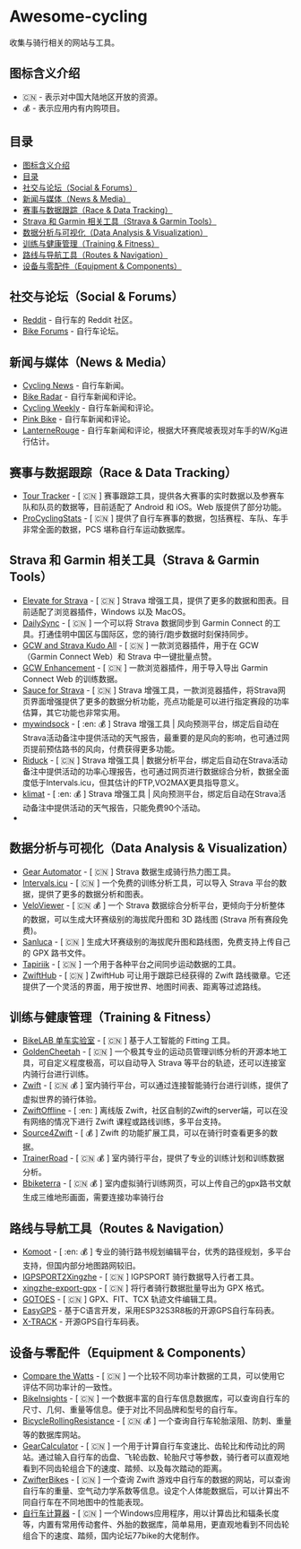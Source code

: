 # Awesome-cycling

收集与骑行相关的网站与工具。

## 图标含义介绍

- :cn: - 表示对中国大陆地区开放的资源。
- :moneybag: - 表示应用内有内购项目。

## 目录

- [图标含义介绍](#图标含义介绍)
- [目录](#目录)
- [社交与论坛（Social \& Forums）](#社交与论坛social--forums)
- [新闻与媒体（News \& Media）](#新闻与媒体news--media)
- [赛事与数据跟踪（Race \& Data Tracking）](#赛事与数据跟踪race--data-tracking)
- [Strava 和 Garmin 相关工具（Strava \& Garmin Tools）](#strava-和-garmin-相关工具strava--garmin-tools)
- [数据分析与可视化（Data Analysis \& Visualization）](#数据分析与可视化data-analysis--visualization)
- [训练与健康管理（Training \& Fitness）](#训练与健康管理training--fitness)
- [路线与导航工具（Routes \& Navigation）](#路线与导航工具routes--navigation)
- [设备与零配件（Equipment \& Components）](#设备与零配件equipment--components)

## 社交与论坛（Social & Forums）

- [Reddit](https://www.reddit.com/r/bicycling/) - 自行车的 Reddit 社区。
- [Bike Forums](http://www.bikeforums.net/) - 自行车论坛。

## 新闻与媒体（News & Media）

- [Cycling News](http://www.cyclingnews.com/) - 自行车新闻。
- [Bike Radar](http://www.bikeradar.com/) - 自行车新闻和评论。
- [Cycling Weekly](http://www.cyclingweekly.co.uk/) - 自行车新闻和评论。
- [Pink Bike](http://www.pinkbike.com/) - 自行车新闻和评论。
- [LanterneRouge](https://lanternerouge.com/) - 自行车新闻和评论，根据大环赛爬坡表现对车手的W/Kg进行估计。

## 赛事与数据跟踪（Race & Data Tracking）

- [Tour Tracker](https://live.thetourtracker.com/) - [ :cn: ] 赛事跟踪工具，提供各大赛事的实时数据以及参赛车队和队员的数据等，目前适配了 Android 和 iOS。Web 版提供了部分功能。
- [ProCyclingStats](https://www.procyclingstats.com/) - [ :cn: ] 提供了自行车赛事的数据，包括赛程、车队、车手非常全面的数据，PCS 堪称自行车运动数据库。

## Strava 和 Garmin 相关工具（Strava & Garmin Tools）

- [Elevate for Strava](https://github.com/thomaschampagne/elevate) - [ :cn: ] Strava 增强工具，提供了更多的数据和图表。目前适配了浏览器插件，Windows 以及 MacOS。
- [DailySync](https://gitlab.com/gooin/dailysync) - [ :cn: ] 一个可以将 Strava 数据同步到 Garmin Connect 的工具。打通佳明中国区与国际区，您的骑行/跑步数据时刻保持同步。
- [GCW and Strava Kudo All](https://github.com/Likenttt/gcw-strava-kudo-all) - [ :cn: ] 一款浏览器插件，用于在 GCW（Garmin Connect Web）和 Strava 中一键批量点赞。
- [GCW Enhancement](https://chromewebstore.google.com/detail/gcw-enhancement/kekllebheolphbonigihnnbakpobfcpo) - [ :cn: ] 一款浏览器插件，用于导入导出 Garmin Connect Web 的训练数据。
- [Sauce for Strava](https://www.sauce.llc/)  - [ :cn: ] Strava 增强工具，一款浏览器插件，将Strava网页界面增强提供了更多的数据分析功能，亮点功能是可以进行指定赛段的功率估算，其它功能也非常实用。
- [mywindsock](https://mywindsock.com/)  - [ :en: :moneybag: ] Strava 增强工具 | 风向预测平台，绑定后自动在Strava活动备注中提供活动的天气报告，最重要的是风向的影响，也可通过网页提前预估路书的风向，付费获得更多功能。
- [Riduck](https://riduck.com/)  - [ :cn: ] Strava 增强工具 | 数据分析平台，绑定后自动在Strava活动备注中提供活动的功率心理报告，也可通过网页进行数据综合分析，数据全面度低于Intervals.icu，但其估计的FTP,VO2MAX更具指导意义。
- [klimat](https://klimat.app/)  - [ :en: :moneybag: ] Strava 增强工具 | 风向预测平台，绑定后自动在Strava活动备注中提供活动的天气报告，只能免费90个活动。
- 
## 数据分析与可视化（Data Analysis & Visualization）

- [Gear Automator](https://www.gearaut.com/heatmap) - [ :cn: ] Strava 数据生成骑行热力图工具。
- [Intervals.icu](https://intervals.icu/) - [ :cn: ] 一个免费的训练分析工具，可以导入 Strava 平台的数据，提供了更多的数据分析和图表。
- [VeloViewer](https://veloviewer.com/) - [ :cn: :moneybag: ] 一个 Strava 数据综合分析平台，更倾向于分析整体的数据，可以生成大环赛级别的海拔爬升图和 3D 路线图 (Strava 所有赛段免费)。
- [Sanluca](https://sanluca.cc/) - [ :cn: ] 生成大环赛级别的海拔爬升图和路线图，免费支持上传自己的 GPX 路书文件。
- [Tapiriik](https://tapiriik.com/) - [ :cn: ] 一个用于各种平台之间同步运动数据的工具。
- [ZwiftHub](https://zwifthub.com/) - [ :cn: ] ZwiftHub 可让用于跟踪已经获得的 Zwift 路线徽章。它还提供了一个灵活的界面，用于按世界、地图时间表、距离等过滤路线。

## 训练与健康管理（Training & Fitness）

- [BikeLAB 单车实验室](https://bikelab.cn/ai-bike-fitting/) - [ :cn: ] 基于人工智能的 Fitting 工具。
- [GoldenCheetah](https://github.com/goldencheetah/goldencheetah) - [ :cn: ] 一个极其专业的运动员管理训练分析的开源本地工具，可自定义程度极高，可以自动导入 Strava 等平台的轨迹，还可以连接室内骑行台进行训练。
- [Zwift](https://www.zwift.com/) - [ :cn: :moneybag: ] 室内骑行平台，可以通过连接智能骑行台进行训练，提供了虚拟世界的骑行体验。
- [ZwiftOffline](https://github.com/zoffline/zwift-offline) - [ :en: ] 离线版 Zwift，社区自制的Zwift的server端，可以在没有网络的情况下进行 Zwift 课程或路线训练，多平台支持。
- [Source4Zwift](https://source4zwift.com/) - [ :moneybag: ] Zwift 的功能扩展工具，可以在骑行时查看更多的数据。
- [TrainerRoad](https://www.trainerroad.com/) - [ :cn: :moneybag: ] 室内骑行平台，提供了专业的训练计划和训练数据分析。
- [Bbiketerra](https://biketerra.com/) - [ :cn: :moneybag: ] 室内虚拟骑行训练网页，可以上传自己的gpx路书文献生成三维地形画面，需要连接功率骑行台

## 路线与导航工具（Routes & Navigation）

- [Komoot](https://www.komoot.com/) - [ :en: :moneybag: ] 专业的骑行路书规划编辑平台，优秀的路径规划，多平台支持，但国内部分地图路网较旧。
- [IGPSPORT2Xingzhe](https://github.com/kvnZero/IGPSPORT2Xingzhe) - [ :cn: ] IGPSPORT 骑行数据导入行者工具。
- [xingzhe-export-gpx](https://github.com/weaming/xingzhe-export-gpx) - [ :cn: ] 将行者骑行数据批量导出为 GPX 格式。
- [GOTOES](https://gotoes.org/) - [ :cn: ] GPX、FIT、TCX 轨迹文件编辑工具。
- [EasyGPS](https://github.com/ZhangKeLiang0627/EasyGPS) - 基于C语言开发，采用ESP32S3R8板的开源GPS自行车码表。
- [X-TRACK](https://github.com/FASTSHIFT/X-TRACK) - 开源GPS自行车码表。

## 设备与零配件（Equipment & Components）

- [Compare the Watts](https://compare-the-watts.com/) - [ :cn: ] 一个比较不同功率计数据的工具，可以使用它评估不同功率计的一致性。
- [BikeInsights](https://bikeinsights.com) - [ :cn: ] 一个数据丰富的自行车信息数据库，可以查询自行车的尺寸、几何、重量等信息。便于对比不同品牌和型号的自行车。
- [BicycleRollingResistance](https://www.bicyclerollingresistance.com/) - [ :cn: :moneybag: ] 一个查询自行车轮胎滚阻、防刺、重量等的数据库网站。
- [GearCalculator](https://gear-calculator.com/) - [ :cn: ] 一个用于计算自行车变速比、齿轮比和传动比的网站。通过输入自行车的齿盘、飞轮齿数、轮胎尺寸等参数，骑行者可以直观地看到不同齿轮组合下的速度、踏频、以及每次踏动的距离。
- [ZwifterBikes](https://zwifterbikes.web.app/) - [ :cn: ] 一个查询 Zwift 游戏中自行车的数据的网站，可以查询自行车的重量、空气动力学系数等信息。设定个人体能数据后，可以计算出不同自行车在不同地图中的性能表现。
- [自行车计算器](https://pan.baidu.com/s/1gdmoQCr) - [ :cn: ]  一个Windows应用程序，用以计算齿比和辐条长度等，内置有常用传动套件、外胎的数据库，简单易用，更直观地看到不同齿轮组合下的速度、踏频，国内论坛77bike的大佬制作。
